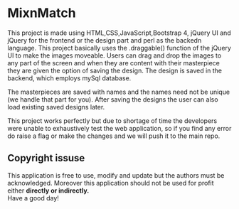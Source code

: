 <h1>MixnMatch</h1>
<div>
  <p>
    This project is made using HTML,CSS,JavaScript,Bootstrap 4, jQuery UI and jQuery for the frontend or the design part and perl as the backedn language. This project basically uses the .draggable() function of the jQuery UI to make the images moveable. Users can drag and drop the images to any part of the screen and when they are content with their masterpiece they are given the option of saving the design.
    The design is saved in the backend, which employs mySql database. 
  </p>
  <p>The masterpieces are saved with names and the names need not be unique (we handle that part for you). After saving the designs the user can also load existing saved designs later.</p>
  <p>This project works perfectly but due to shortage of time the developers were unable to exhaustively test the web application, so if you find any error do raise a flag or make the changes and we will push it to the main repo.</p>
</div>
<div>
  <div><h2>Copyright issuse</h2></div>
  <div>
    This application is free to use, modify and update but the authors must be acknowledged. Moreover this application should not be used for profit either <b>directly or indirectly.</b>
  </div>
</div>
<div>Have a good day!</div>
